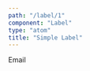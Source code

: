 ```yaml
---
path: "/label/1"
component: "Label"
type: "atom"
title: "Simple Label"
---
```

<codeblock>
<Card border="1px solid #ddd" p={2}>
  <Label htmlFor="terms">
    Email
  </Label>
  <TextField
    id="terms"
    color="dark.blue"
    fontSize={3}
    letterSpacing="textField"
    lineHeight={4}
    opacity="0.2"
    placeholder="email address"
    placeholderColor="#ddd"
    placeholderFontSize="1.2rem"
    placeholderFontStyle="italic"
    p={1}
    m={1}
  />
</Card>
</codeblock>
